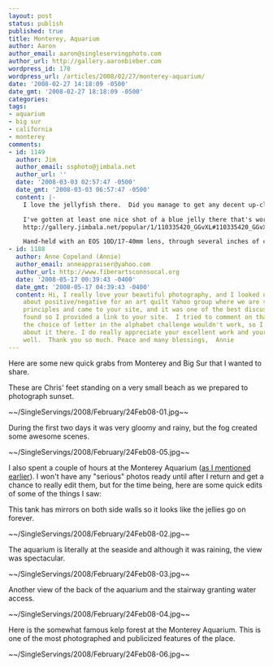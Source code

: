 ```yaml
---
layout: post
status: publish
published: true
title: Monterey, Aquarium
author: Aaron
author_email: aaron@singleservingphoto.com
author_url: http://gallery.aaronbieber.com
wordpress_id: 178
wordpress_url: /articles/2008/02/27/monterey-aquarium/
date: '2008-02-27 14:18:09 -0500'
date_gmt: '2008-02-27 18:18:09 -0500'
categories:
tags:
- aquarium
- big sur
- california
- monterey
comments:
- id: 1149
  author: Jim
  author_email: ssphoto@jimbala.net
  author_url: ''
  date: '2008-03-03 02:57:47 -0500'
  date_gmt: '2008-03-03 06:57:47 -0500'
  content: |-
    I love the jellyfish there.  Did you manage to get any decent up-close shots of the moon jellies without using a flash?  Those things continue to confound me because they have no well-defined edges for autofocus to work on and they move just a little too fast for the amount of light in the display to provide for a good shutter/aperture setting.

    I've gotten at least one nice shot of a blue jelly there that's worthy of display (imho):
    http://gallery.jimbala.net/popular/1/110335420_GGvXL#110335420_GGvXL-XL-LB

    Hand-held with an EOS 10D/17-40mm lens, through several inches of curved plexiglas.  I won't tell you how many other shots of the same exhibit got deleted. ;-)
- id: 1188
  author: Anne Copeland (Annie)
  author_email: anneappraiser@yahoo.com
  author_url: http://www.fiberartsconnsocal.org
  date: '2008-05-17 00:39:43 -0400'
  date_gmt: '2008-05-17 04:39:43 -0400'
  content: Hi, I really love your beautiful photography, and I looked up something
    about positive/negative for an art quilt Yahoo group where we are studying art
    principles and came to your site, and it was one of the best discussions I have
    found so I provided a link to your site.  I tried to comment on that page, but
    the choice of letter in the alphabet challenge wouldn't work, so I couldn't write
    about it there. I do really appreciate your excellent work and your writing as
    well.  Thank you so much. Peace and many blessings,  Annie
---
```

Here are some new quick grabs from Monterey and Big Sur that I wanted to
share.

These are Chris' feet standing on a very small beach as we prepared to
photograph sunset.

~\~/SingleServings/2008/February/24Feb08-01.jpg\~\~

During the first two days it was very gloomy and rainy, but the fog
created some awesome scenes.

~\~/SingleServings/2008/February/24Feb08-05.jpg\~\~

I also spent a couple of hours at the Monterey Aquarium ([as I mentioned
earlier](/articles/2008/02/26/big-sur-monterey-part-ii/)).
I won't have any "serious" photos ready until after I return and get a
chance to really edit them, but for the time being, here are some quick
edits of some of the things I saw:

This tank has mirrors on both side walls so it looks like the jellies go
on forever.

~\~/SingleServings/2008/February/24Feb08-02.jpg\~\~

The aquarium is literally at the seaside and although it was raining,
the view was spectacular.

~\~/SingleServings/2008/February/24Feb08-03.jpg\~\~

Another view of the back of the aquarium and the stairway granting water
access.

~\~/SingleServings/2008/February/24Feb08-04.jpg\~\~

Here is the somewhat famous kelp forest at the Monterey Aquarium. This
is one of the most photographed and publicized features of the place.

~\~/SingleServings/2008/February/24Feb08-06.jpg\~\~
